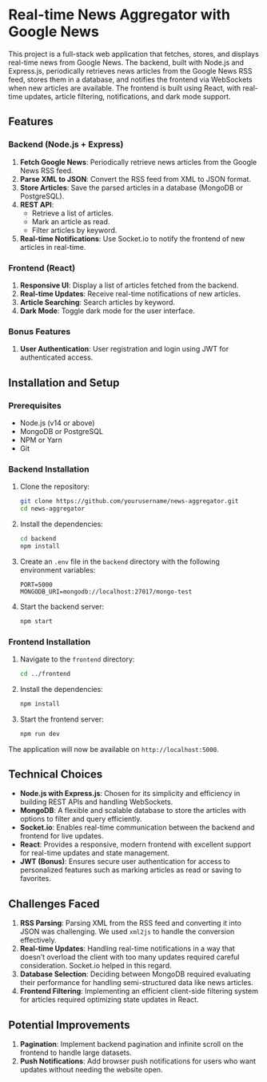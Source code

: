 
# Real-time News Aggregator with Google News

This project is a full-stack web application that fetches, stores, and displays real-time news from Google News. The backend, built with Node.js and Express.js, periodically retrieves news articles from the Google News RSS feed, stores them in a database, and notifies the frontend via WebSockets when new articles are available. The frontend is built using React, with real-time updates, article filtering, notifications, and dark mode support.

## Features

### Backend (Node.js + Express)
1. **Fetch Google News**: Periodically retrieve news articles from the Google News RSS feed.
2. **Parse XML to JSON**: Convert the RSS feed from XML to JSON format.
3. **Store Articles**: Save the parsed articles in a database (MongoDB or PostgreSQL).
4. **REST API**:
   - Retrieve a list of articles.
   - Mark an article as read.
   - Filter articles by keyword.
5. **Real-time Notifications**: Use Socket.io to notify the frontend of new articles in real-time.

### Frontend (React)
1. **Responsive UI**: Display a list of articles fetched from the backend.
2. **Real-time Updates**: Receive real-time notifications of new articles.
3. **Article Searching**:  Search articles by keyword.
5. **Dark Mode**: Toggle dark mode for the user interface.

### Bonus Features
1. **User Authentication**: User registration and login using JWT for authenticated access.

## Installation and Setup

### Prerequisites
- Node.js (v14 or above)
- MongoDB or PostgreSQL
- NPM or Yarn
- Git

### Backend Installation
1. Clone the repository:
    ```bash
    git clone https://github.com/yourusername/news-aggregator.git
    cd news-aggregator
    ```

2. Install the dependencies:
    ```bash
    cd backend
    npm install
    ```

3. Create an `.env` file in the `backend` directory with the following environment variables:
    ```
    PORT=5000
    MONGODB_URI=mongodb://localhost:27017/mongo-test
    ```

4. Start the backend server:
    ```bash
    npm start
    ```

### Frontend Installation
1. Navigate to the `frontend` directory:
    ```bash
    cd ../frontend
    ```

2. Install the dependencies:
    ```bash
    npm install
    ```

3. Start the frontend server:
    ```bash
    npm run dev
    ```

The application will now be available on `http://localhost:5000`.

## Technical Choices

- **Node.js with Express.js**: Chosen for its simplicity and efficiency in building REST APIs and handling WebSockets.
- **MongoDB**: A flexible and scalable database to store the articles with options to filter and query efficiently.
- **Socket.io**: Enables real-time communication between the backend and frontend for live updates.
- **React**: Provides a responsive, modern frontend with excellent support for real-time updates and state management.
- **JWT (Bonus)**: Ensures secure user authentication for access to personalized features such as marking articles as read or saving to favorites.

## Challenges Faced

1. **RSS Parsing**: Parsing XML from the RSS feed and converting it into JSON was challenging. We used `xml2js` to handle the conversion effectively.
2. **Real-time Updates**: Handling real-time notifications in a way that doesn’t overload the client with too many updates required careful consideration. Socket.io helped in this regard.
3. **Database Selection**: Deciding between MongoDB required evaluating their performance for handling semi-structured data like news articles.
4. **Frontend Filtering**: Implementing an efficient client-side filtering system for articles required optimizing state updates in React.

## Potential Improvements

1. **Pagination**: Implement backend pagination and infinite scroll on the frontend to handle large datasets.
2. **Push Notifications**: Add browser push notifications for users who want updates without needing the website open.

